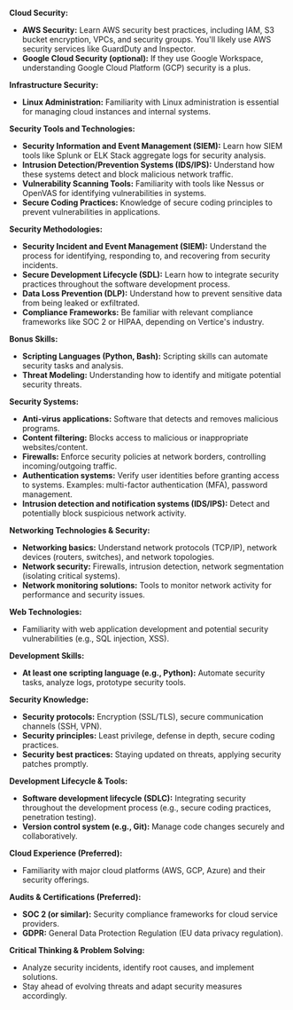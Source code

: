 **Cloud Security:**
- **AWS Security:** Learn AWS security best practices, including IAM, S3 bucket encryption, VPCs, and security groups. You'll likely use AWS security services like GuardDuty and Inspector.
- **Google Cloud Security (optional):** If they use Google Workspace, understanding Google Cloud Platform (GCP) security is a plus.

**Infrastructure Security:**
- **Linux Administration:** Familiarity with Linux administration is essential for managing cloud instances and internal systems.

**Security Tools and Technologies:**
- **Security Information and Event Management (SIEM):** Learn how SIEM tools like Splunk or ELK Stack aggregate logs for security analysis.
- **Intrusion Detection/Prevention Systems (IDS/IPS):** Understand how these systems detect and block malicious network traffic.
- **Vulnerability Scanning Tools:** Familiarity with tools like Nessus or OpenVAS for identifying vulnerabilities in systems.
- **Secure Coding Practices:** Knowledge of secure coding principles to prevent vulnerabilities in applications.

**Security Methodologies:**
- **Security Incident and Event Management (SIEM):** Understand the process for identifying, responding to, and recovering from security incidents.
- **Secure Development Lifecycle (SDL):** Learn how to integrate security practices throughout the software development process.
- **Data Loss Prevention (DLP):** Understand how to prevent sensitive data from being leaked or exfiltrated.
- **Compliance Frameworks:** Be familiar with relevant compliance frameworks like SOC 2 or HIPAA, depending on Vertice's industry.

**Bonus Skills:**
- **Scripting Languages (Python, Bash):** Scripting skills can automate security tasks and analysis.
- **Threat Modeling:** Understanding how to identify and mitigate potential security threats.


**Security Systems:**
- **Anti-virus applications:** Software that detects and removes malicious programs.
- **Content filtering:** Blocks access to malicious or inappropriate websites/content.
- **Firewalls:** Enforce security policies at network borders, controlling incoming/outgoing traffic.
- **Authentication systems:** Verify user identities before granting access to systems. Examples: multi-factor authentication (MFA), password management.
- **Intrusion detection and notification systems (IDS/IPS):** Detect and potentially block suspicious network activity.

**Networking Technologies & Security:**
- **Networking basics:** Understand network protocols (TCP/IP), network devices (routers, switches), and network topologies.
- **Network security:** Firewalls, intrusion detection, network segmentation (isolating critical systems).
- **Network monitoring solutions:** Tools to monitor network activity for performance and security issues.

**Web Technologies:**
- Familiarity with web application development and potential security vulnerabilities (e.g., SQL injection, XSS).

**Development Skills:**
- **At least one scripting language (e.g., Python):** Automate security tasks, analyze logs, prototype security tools.

**Security Knowledge:**
- **Security protocols:** Encryption (SSL/TLS), secure communication channels (SSH, VPN).
- **Security principles:** Least privilege, defense in depth, secure coding practices.
- **Security best practices:** Staying updated on threats, applying security patches promptly.

**Development Lifecycle & Tools:**
- **Software development lifecycle (SDLC):** Integrating security throughout the development process (e.g., secure coding practices, penetration testing).
- **Version control system (e.g., Git):** Manage code changes securely and collaboratively.

**Cloud Experience (Preferred):**
- Familiarity with major cloud platforms (AWS, GCP, Azure) and their security offerings.

**Audits & Certifications (Preferred):**
- **SOC 2 (or similar):** Security compliance frameworks for cloud service providers.
- **GDPR:** General Data Protection Regulation (EU data privacy regulation).

**Critical Thinking & Problem Solving:**
- Analyze security incidents, identify root causes, and implement solutions.
- Stay ahead of evolving threats and adapt security measures accordingly.


